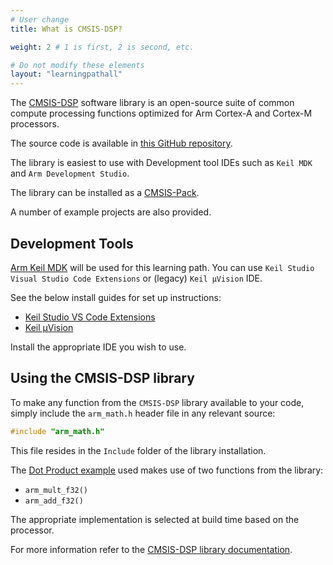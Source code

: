 ```yaml
---
# User change
title: What is CMSIS-DSP?

weight: 2 # 1 is first, 2 is second, etc.

# Do not modify these elements
layout: "learningpathall"
---
```

The [CMSIS-DSP](https://arm-software.github.io/CMSIS-DSP/latest/) software library is an open-source suite of common compute processing functions optimized for Arm Cortex-A and Cortex-M processors.

The source code is available in [this GitHub repository](https://github.com/ARM-software/CMSIS-DSP).

The library is easiest to use with Development tool IDEs such as `Keil MDK` and `Arm Development Studio`.

The library can be installed as a [CMSIS-Pack](https://open-cmsis-pack.github.io/Open-CMSIS-Pack-Spec/main/html/index.html).

A number of example projects are also provided.


## Development Tools

[Arm Keil MDK](https://www.keil.arm.com/) will be used for this learning path. You can use `Keil Studio Visual Studio Code Extensions` or (legacy) `Keil μVision` IDE.

See the below install guides for set up instructions:

* [Keil Studio VS Code Extensions](/install-guides/keilstudio_vs/)
* [Keil μVision](/install-guides/mdk/)

Install the appropriate IDE you wish to use.

## Using the CMSIS-DSP library

To make any function from the `CMSIS-DSP` library available to your code, simply include the `arm_math.h` header file in any relevant source:
```C
#include "arm_math.h"
```
This file resides in the `Include` folder of the library installation.

The [Dot Product example](https://www.keil.com/pack/doc/CMSIS/DSP/html/group__DotproductExample.html) used makes use of two functions from the library:

  * `arm_mult_f32()`
  * `arm_add_f32()`

The appropriate implementation is selected at build time based on the processor.

For more information refer to the [CMSIS-DSP library documentation](https://arm-software.github.io/CMSIS-DSP/latest/index.html).
